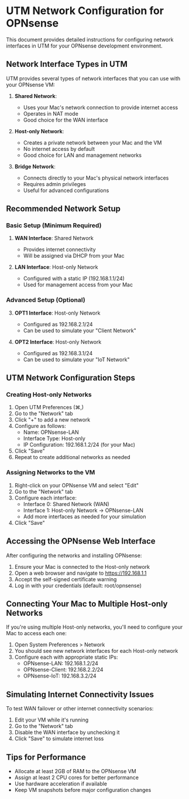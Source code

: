# UTM Network Configuration for OPNsense

This document provides detailed instructions for configuring network interfaces in UTM for your OPNsense development environment.

## Network Interface Types in UTM

UTM provides several types of network interfaces that you can use with your OPNsense VM:

1. **Shared Network**: 
   - Uses your Mac's network connection to provide internet access
   - Operates in NAT mode
   - Good choice for the WAN interface

2. **Host-only Network**:
   - Creates a private network between your Mac and the VM
   - No internet access by default
   - Good choice for LAN and management networks

3. **Bridge Network**:
   - Connects directly to your Mac's physical network interfaces
   - Requires admin privileges
   - Useful for advanced configurations

## Recommended Network Setup

### Basic Setup (Minimum Required)

1. **WAN Interface**: Shared Network
   - Provides internet connectivity
   - Will be assigned via DHCP from your Mac

2. **LAN Interface**: Host-only Network
   - Configured with a static IP (192.168.1.1/24)
   - Used for management access from your Mac

### Advanced Setup (Optional)

3. **OPT1 Interface**: Host-only Network
   - Configured as 192.168.2.1/24
   - Can be used to simulate your "Client Network"

4. **OPT2 Interface**: Host-only Network
   - Configured as 192.168.3.1/24
   - Can be used to simulate your "IoT Network"

## UTM Network Configuration Steps

### Creating Host-only Networks

1. Open UTM Preferences (⌘,)
2. Go to the "Network" tab
3. Click "+" to add a new network
4. Configure as follows:
   - Name: OPNsense-LAN
   - Interface Type: Host-only
   - IP Configuration: 192.168.1.2/24 (for your Mac)
5. Click "Save"
6. Repeat to create additional networks as needed

### Assigning Networks to the VM

1. Right-click on your OPNsense VM and select "Edit"
2. Go to the "Network" tab
3. Configure each interface:
   - Interface 0: Shared Network (WAN)
   - Interface 1: Host-only Network → OPNsense-LAN
   - Add more interfaces as needed for your simulation
4. Click "Save"

## Accessing the OPNsense Web Interface

After configuring the networks and installing OPNsense:

1. Ensure your Mac is connected to the Host-only network
2. Open a web browser and navigate to https://192.168.1.1
3. Accept the self-signed certificate warning
4. Log in with your credentials (default: root/opnsense)

## Connecting Your Mac to Multiple Host-only Networks

If you're using multiple Host-only networks, you'll need to configure your Mac to access each one:

1. Open System Preferences > Network
2. You should see new network interfaces for each Host-only network
3. Configure each with appropriate static IPs:
   - OPNsense-LAN: 192.168.1.2/24
   - OPNsense-Client: 192.168.2.2/24
   - OPNsense-IoT: 192.168.3.2/24

## Simulating Internet Connectivity Issues

To test WAN failover or other internet connectivity scenarios:

1. Edit your VM while it's running
2. Go to the "Network" tab
3. Disable the WAN interface by unchecking it
4. Click "Save" to simulate internet loss

## Tips for Performance

- Allocate at least 2GB of RAM to the OPNsense VM
- Assign at least 2 CPU cores for better performance
- Use hardware acceleration if available
- Keep VM snapshots before major configuration changes

